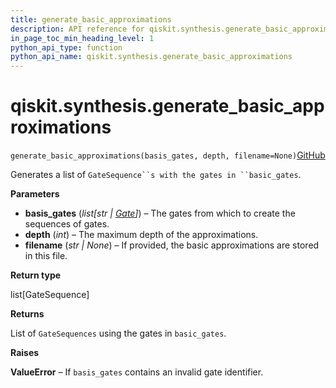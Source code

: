 ```yaml
---
title: generate_basic_approximations
description: API reference for qiskit.synthesis.generate_basic_approximations
in_page_toc_min_heading_level: 1
python_api_type: function
python_api_name: qiskit.synthesis.generate_basic_approximations
---
```


# qiskit.synthesis.generate\_basic\_approximations

<span id="qiskit.synthesis.generate_basic_approximations" />

`generate_basic_approximations(basis_gates, depth, filename=None)`[GitHub](https://github.com/qiskit/qiskit/tree/stable/0.41/qiskit/synthesis/discrete_basis/generate_basis_approximations.py "view source code")

Generates a list of `GateSequence``s with the gates in ``basic_gates`.

**Parameters**

*   **basis\_gates** (*list\[str |* [*Gate*](qiskit.circuit.Gate "qiskit.circuit.Gate")*]*) – The gates from which to create the sequences of gates.
*   **depth** (*int*) – The maximum depth of the approximations.
*   **filename** (*str | None*) – If provided, the basic approximations are stored in this file.

**Return type**

list\[GateSequence]

**Returns**

List of `GateSequences` using the gates in `basic_gates`.

**Raises**

**ValueError** – If `basis_gates` contains an invalid gate identifier.

